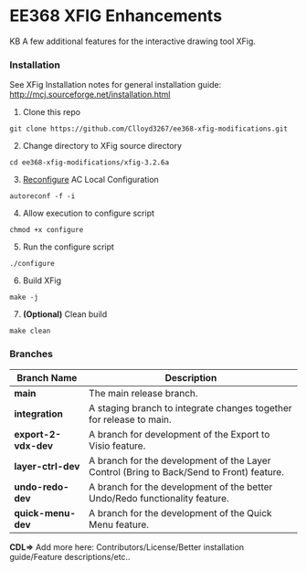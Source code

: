 # EE368 XFIG Enhancements
KB
A few additional features for the interactive drawing tool XFig.

### Installation

See XFig Installation notes for general installation guide: http://mcj.sourceforge.net/installation.html

1. Clone this repo

```
git clone https://github.com/Clloyd3267/ee368-xfig-modifications.git
```

2. Change directory to XFig source directory

```
cd ee368-xfig-modifications/xfig-3.2.6a
```

3. [Reconfigure](https://stackoverflow.com/questions/33278928/how-to-overcome-aclocal-1-15-is-missing-on-your-system-warning) AC Local Configuration 

```
autoreconf -f -i
```

4. Allow execution to configure script

```
chmod +x configure
```

5. Run the configure script

```
./configure
```

6. Build XFig

```
make -j
```

7. **(Optional)** Clean build

```
make clean
```


### Branches

| Branch Name                 | Description                                                                              |
|-----------------------------|------------------------------------------------------------------------------------------|
| **main**                    | The main release branch.                                                                 |
| **integration**             | A staging branch to integrate changes together for release to main.                      |
| **export-2-vdx-dev**        | A branch for development of the Export to Visio feature.                                 |
| **layer-ctrl-dev**          | A branch for the development of the Layer Control (Bring to Back/Send to Front) feature. |
| **undo-redo-dev**           | A branch for the development of the better Undo/Redo functionality feature.              |
| **quick-menu-dev**          | A branch for the development of the Quick Menu feature.                                  |


**CDL=>** Add more here: Contributors/License/Better installation guide/Feature descriptions/etc..
